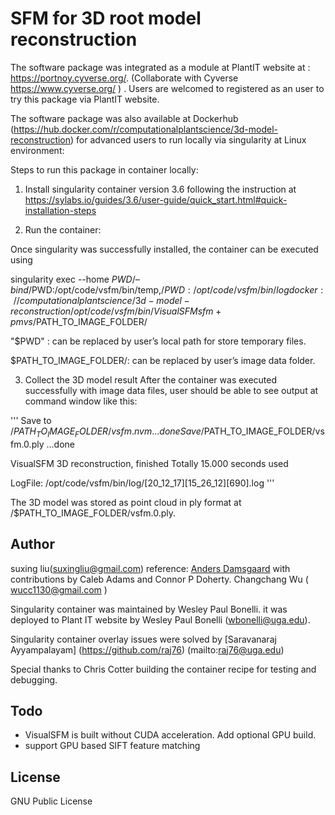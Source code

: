 # SFM for 3D root model reconstruction

The software package was integrated as a module at PlantIT website at : https://portnoy.cyverse.org/.
(Collaborate with Cyverse https://www.cyverse.org/ ) . Users are welcomed to registered as an user to try this package via PlantIT website. 

The software package was also available at Dockerhub (https://hub.docker.com/r/computationalplantscience/3d-model-reconstruction) for advanced users to run locally via singularity at Linux environment: 


Steps to run this package in container locally:
 
1. Install singularity container version 3.6 following the instruction at https://sylabs.io/guides/3.6/user-guide/quick_start.html#quick-installation-steps

2. Run the container:

Once singularity was successfully installed, the container can be executed using 

singularity exec --home  $PWD/  –bind  /$PWD:/opt/code/vsfm/bin/temp,/$PWD:/opt/code/vsfm/bin/log docker://computationalplantscience/3d-model-reconstruction /opt/code/vsfm/bin/VisualSFM  sfm+pmvs  /$PATH_TO_IMAGE_FOLDER/

"$PWD" : can be replaced by user’s local path for store temporary files.

$PATH_TO_IMAGE_FOLDER/:  can be replaced by user’s image data folder. 

3. Collect the 3D model result
After the container was executed successfully with image data files, user should be able to see output at command window like this:

'''
Save to /$PATH_TO_IMAGE_FOLDER/vsfm.nvm ... done
Save /$PATH_TO_IMAGE_FOLDER/vsfm.0.ply ...done

VisualSFM 3D reconstruction, finished
Totally 15.000 seconds used

LogFile: /opt/code/vsfm/bin/log/[20_12_17][15_26_12][690].log
'''

The 3D model was stored as point cloud in ply format at /$PATH_TO_IMAGE_FOLDER/vsfm.0.ply.



## Author
suxing liu(suxingliu@gmail.com)
reference:
[Anders Damsgaard](mailto:adamsgaard@ucsd.edu) with contributions by Caleb Adams
and Connor P Doherty.
Changchang Wu ( wucc1130@gmail.com )

Singularity container was maintained by Wesley Paul Bonelli. it was deployed to Plant IT website by Wesley Paul Bonelli (wbonelli@uga.edu).

Singularity container overlay issues were solved by [Saravanaraj Ayyampalayam] (https://github.com/raj76) (mailto:raj76@uga.edu)

Special thanks to Chris Cotter building the container recipe for testing and debugging.

## Todo
- VisualSFM is built without CUDA acceleration. Add optional GPU build.
- support GPU based SIFT feature matching

## License
GNU Public License
